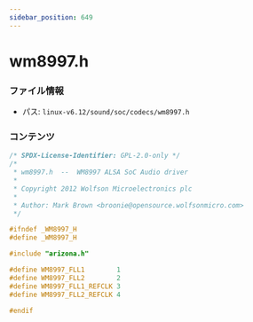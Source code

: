 ```yaml
---
sidebar_position: 649
---
```

# wm8997.h

### ファイル情報

- パス: `linux-v6.12/sound/soc/codecs/wm8997.h`

### コンテンツ

```h
/* SPDX-License-Identifier: GPL-2.0-only */
/*
 * wm8997.h  --  WM8997 ALSA SoC Audio driver
 *
 * Copyright 2012 Wolfson Microelectronics plc
 *
 * Author: Mark Brown <broonie@opensource.wolfsonmicro.com>
 */

#ifndef _WM8997_H
#define _WM8997_H

#include "arizona.h"

#define WM8997_FLL1        1
#define WM8997_FLL2        2
#define WM8997_FLL1_REFCLK 3
#define WM8997_FLL2_REFCLK 4

#endif

```
